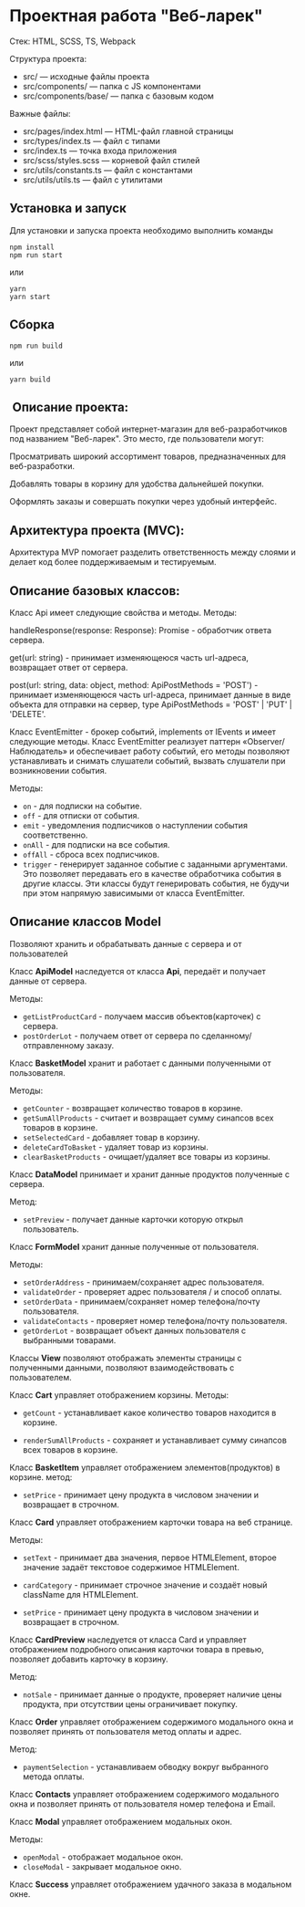 # Проектная работа "Веб-ларек"

Стек: HTML, SCSS, TS, Webpack

Структура проекта:
- src/ — исходные файлы проекта
- src/components/ — папка с JS компонентами
- src/components/base/ — папка с базовым кодом

Важные файлы:
- src/pages/index.html — HTML-файл главной страницы
- src/types/index.ts — файл с типами
- src/index.ts — точка входа приложения
- src/scss/styles.scss — корневой файл стилей
- src/utils/constants.ts — файл с константами
- src/utils/utils.ts — файл с утилитами

## Установка и запуск
Для установки и запуска проекта необходимо выполнить команды

```
npm install
npm run start
```

или

```
yarn
yarn start
```
## Сборка

```
npm run build
```

или

```
yarn build
```
##  Описание проекта:
Проект представляет собой интернет-магазин для веб-разработчиков под названием "Веб-ларек". Это место, где пользователи могут:

Просматривать широкий ассортимент товаров, предназначенных для веб-разработки.

Добавлять товары в корзину для удобства дальнейшей покупки.

Оформлять заказы и совершать покупки через удобный интерфейс.



## Архитектура проекта (MVC):
 Архитектура MVP помогает разделить ответственность между слоями и делает код более поддерживаемым и тестируемым.


## Описание базовых классов: 
Класс Api имеет следующие свойства и методы.
Методы:

handleResponse(response: Response): Promise<object> - обработчик ответа сервера.

get(url: string) - принимает изменяющеюся часть url-адреса, возвращает ответ от сервера.

post(url: string, data: object, method: ApiPostMethods = 'POST') - принимает изменяющеюся часть url-адреса, принимает данные в виде объекта для отправки на сервер, type ApiPostMethods = 'POST' | 'PUT' | 'DELETE'.


Класс EventEmitter - брокер событий, implements от IEvents и имеет следующие методы.
Класс EventEmitter реализует паттерн «Observer/Наблюдатель» и обеспечивает работу событий, его методы позволяют устанавливать и снимать слушатели событий, вызвать слушатели при возникновении события.

Методы:

- `on` - для подписки на событие.
- `off` - для отписки от события.
- `emit` - уведомления подписчиков о наступлении события соответственно.
- `onAll` - для подписки на все события.
- `offAll` - сброса всех подписчиков.
- `trigger` - генерирует заданное событие с заданными аргументами. Это позволяет передавать его в качестве обработчика события в другие классы. Эти классы будут генерировать события, не будучи при этом напрямую зависимыми от класса EventEmitter.

## Описание классов Model
Позволяют хранить и обрабатывать данные с сервера и от пользователей

Класс **ApiModel** наследуется от класса **Api**, передаёт и получает данные от сервера.

Методы:

- `getListProductCard` - получаем массив объектов(карточек) с сервера.
- `postOrderLot` - получаем ответ от сервера по сделанному/отправленному заказу.

Класс **BasketModel** хранит и работает с данными полученными от пользователя.

Методы:

- `getCounter` - возвращает количество товаров в корзине.
- `getSumAllProducts` - считает и возвращает сумму синапсов всех товаров в корзине.
- `setSelectedСard` - добавляет товар в корзину.
- `deleteCardToBasket` - удаляет товар из корзины.
- `clearBasketProducts` - очищает/удаляет все товары из корзины.

Класс **DataModel** принимает и хранит данные продуктов полученные с сервера.

Метод:

-  `setPreview` - получает данные карточки которую открыл пользователь.

Класс **FormModel** хранит данные полученные от пользователя.

Методы:

-  `setOrderAddress` - принимаем/сохраняет адрес пользователя.
-  `validateOrder` - проверяет адрес пользователя / и способ оплаты.
-  `setOrderData` - принимаем/сохраняет номер телефона/почту пользователя.
-  `validateContacts` - проверяет номер телефона/почту пользователя.
- `getOrderLot` - возвращает объект данных пользователя с выбранными товарами.

Классы **View** позволяют отображать элементы страницы с полученными данными, позволяют взаимодействовать с пользователем.

Класс **Cart** управляет отображением корзины.
Методы:

- `getCount` - устанавливает какое количество товаров находится в корзине.

- `renderSumAllProducts` - сохраняет и устанавливает сумму синапсов всех товаров в корзине.

Класс **BasketItem** управляет отображением элементов(продуктов) в корзине.
метод:

- `setPrice` - принимает цену продукта в числовом значении и возвращает в строчном.

Класс **Card** управляет отображением карточки товара на веб странице.

Методы:

- `setText` - принимает два значения, первое HTMLElement, второе значение задаёт текстовое содержимое HTMLElement.

- `cardCategory` - принимает строчное значение и создаёт новый className для HTMLElement.

- `setPrice` - принимает цену продукта в числовом значении и возвращает в строчном.

Класс **CardPreview** наследуется от класса Card и управляет отображением подробного описания карточки товара в превью, позволяет добавить карточку в корзину.

Метод:

- `notSale` - принимает данные о продукте, проверяет наличие цены продукта, при отсутствии цены ограничивает покупку.

Класс **Order** управляет отображением содержимого модального окна и позволяет принять от пользователя метод оплаты и адрес.

Метод:

- `paymentSelection` - устанавливаем обводку вокруг выбранного метода оплаты.

Класс **Contacts** управляет отображением содержимого модального окна и позволяет принять от пользователя номер телефона и Email.

Класс **Modal** управляет отображением модальных окон.

Методы:

- `openModal` - отображает модальное окон.
- `closeModal` - закрывает модальное окно.

Класс **Success** управляет отображением удачного заказа в модальном окне.